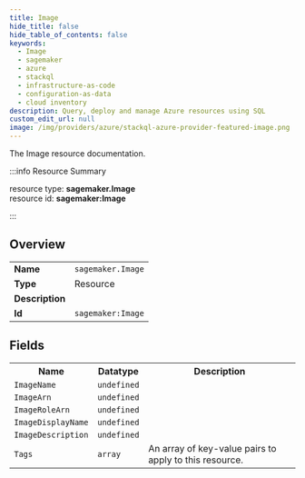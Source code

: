 ```yaml
---
title: Image
hide_title: false
hide_table_of_contents: false
keywords:
  - Image
  - sagemaker
  - azure
  - stackql
  - infrastructure-as-code
  - configuration-as-data
  - cloud inventory
description: Query, deploy and manage Azure resources using SQL
custom_edit_url: null
image: /img/providers/azure/stackql-azure-provider-featured-image.png
---
```

The Image resource documentation.

:::info Resource Summary

<div class="row">
<div class="providerDocColumn">
<span>resource type:&nbsp;<b>sagemaker.Image</b></span><br />
<span>resource id:&nbsp;<b>sagemaker:Image</b></span><br />
</div>
</div>

:::

## Overview
<table><tbody>
<tr><td><b>Name</b></td><td><code>sagemaker.Image</code></td></tr>
<tr><td><b>Type</b></td><td>Resource</td></tr>
<tr><td><b>Description</b></td><td></td></tr>
<tr><td><b>Id</b></td><td><code>sagemaker:Image</code></td></tr>
</tbody></table>

## Fields
<table><tbody>
<tr><th>Name</th><th>Datatype</th><th>Description</th></tr>
<tr><td><code>ImageName</code></td><td><code>undefined</code></td><td></td></tr><tr><td><code>ImageArn</code></td><td><code>undefined</code></td><td></td></tr><tr><td><code>ImageRoleArn</code></td><td><code>undefined</code></td><td></td></tr><tr><td><code>ImageDisplayName</code></td><td><code>undefined</code></td><td></td></tr><tr><td><code>ImageDescription</code></td><td><code>undefined</code></td><td></td></tr><tr><td><code>Tags</code></td><td><code>array</code></td><td>An array of key-value pairs to apply to this resource.</td></tr>
</tbody></table>